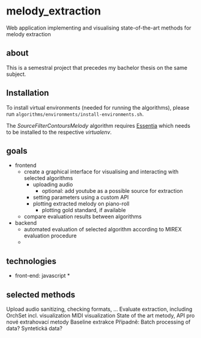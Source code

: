 # melody_extraction
Web application implementing and visualising state-of-the-art methods for melody extraction

## about
This is a semestral project that precedes my bachelor thesis on the same subject. 

## Installation

To install virtual environments (needed for running the algorithms), please run `algorithms/environments/install-environments.sh`.

The _SourceFilterContoursMelody_ algorithm requires [Essentia](http://essentia.upf.edu/documentation/) which needs to be installed to the respective _virtualenv_.

## goals

* frontend
	* create a graphical interface for visualising and interacting with selected algorithms
		* uploading audio
			* optional: add youtube as a possible source for extraction
		* setting parameters using a custom API
		* plotting extracted melody on piano-roll
			* plotting gold standard, if available
	* compare evaluation results between algorithms
* backend
	* automated evaluation of selected algorithm according to MIREX evaluation procedure
	* 

## technologies
* front-end: javascript
	* 

## selected methods



Upload audio
sanitizing, checking formats, …
Evaluate extraction, including OrchSet
incl. visualization
MIDI visualization
State of the art metody, API pro nové extrahovací metody
Baseline extrakce
Případně: Batch processing of data?
Syntetická data?
